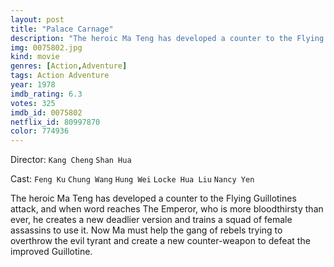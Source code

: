 ```yaml
---
layout: post
title: "Palace Carnage"
description: "The heroic Ma Teng has developed a counter to the Flying Guillotines attack, and when word reaches The Emperor, who is more bloodthirsty than ever, he creates a new deadlier version and trains a squad of female assassins to use it. Now Ma must help the gang of rebels trying to overthrow the evil tyrant and create a new counter-weapon to defeat the improved Guillotine..."
img: 0075802.jpg
kind: movie
genres: [Action,Adventure]
tags: Action Adventure 
year: 1978
imdb_rating: 6.3
votes: 325
imdb_id: 0075802
netflix_id: 80997870
color: 774936
---
```

Director: `Kang Cheng` `Shan Hua`  

Cast: `Feng Ku` `Chung Wang` `Hung Wei` `Locke Hua Liu` `Nancy Yen` 

The heroic Ma Teng has developed a counter to the Flying Guillotines attack, and when word reaches The Emperor, who is more bloodthirsty than ever, he creates a new deadlier version and trains a squad of female assassins to use it. Now Ma must help the gang of rebels trying to overthrow the evil tyrant and create a new counter-weapon to defeat the improved Guillotine.